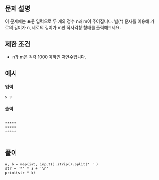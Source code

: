 ## 문제 설명
이 문제에는 표준 입력으로 두 개의 정수 n과 m이 주어집니다.
별(*) 문자를 이용해 가로의 길이가 n, 세로의 길이가 m인 직사각형 형태를 출력해보세요.

## 제한 조건
* n과 m은 각각 1000 이하인 자연수입니다.

## 예시
#### 입력
```
5 3
```

#### 출력
<pre>
<code>
*****
*****
*****
</code>
</pre>
 
## 풀이
```
a, b = map(int, input().strip().split(' '))
str = '*' * a + '\n'
print(str * b)
```
